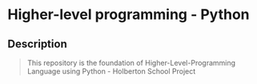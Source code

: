# Higher-level programming - Python

## Description
> This repository is the foundation of Higher-Level-Programming Language using Python - Holberton School Project
